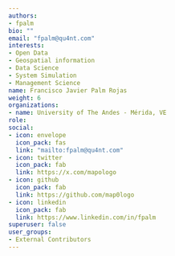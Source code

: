 ```yaml
---
authors:
- fpalm
bio: ""
email: "fpalm@qu4nt.com"
interests:
- Open Data
- Geospatial information
- Data Science
- System Simulation
- Management Science
name: Francisco Javier Palm Rojas
weight: 6
organizations:
- name: University of The Andes - Mérida, VE
role: 
social:
- icon: envelope
  icon_pack: fas
  link: "mailto:fpalm@qu4nt.com"
- icon: twitter
  icon_pack: fab
  link: https://x.com/mapologo
- icon: github
  icon_pack: fab
  link: https://github.com/map0logo
- icon: linkedin
  icon_pack: fab
  link: https://www.linkedin.com/in/fpalm
superuser: false
user_groups:
- External Contributors
---
```

